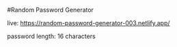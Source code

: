 #Random Password Generator

live: https://random-password-generator-003.netlify.app/

password length: 16 characters
